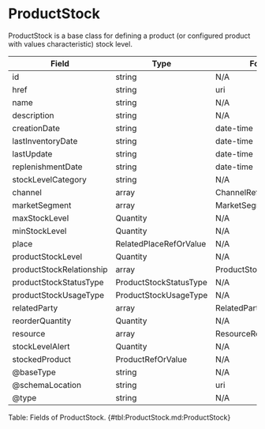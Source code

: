 <!--
    ATTENTION: This file was generated via gradle!
               Do NOT manually edit this file! Any such changes will be overwritten!
-->

# ProductStock

ProductStock is a base class for defining a product (or configured product with values characteristic) stock level.

| Field | Type | Format | Required |
|-------|---|--------|---|
| id | string | N/A | No |
| href | string | uri | No |
| name | string | N/A | No |
| description | string | N/A | No |
| creationDate | string | date-time | No |
| lastInventoryDate | string | date-time | No |
| lastUpdate | string | date-time | No |
| replenishmentDate | string | date-time | No |
| stockLevelCategory | string | N/A | No |
| channel | array | ChannelRef | No |
| marketSegment | array | MarketSegmentRef | No |
| maxStockLevel | Quantity | N/A | No |
| minStockLevel | Quantity | N/A | No |
| place | RelatedPlaceRefOrValue | N/A | No |
| productStockLevel | Quantity | N/A | No |
| productStockRelationship | array | ProductStockRelationship | No |
| productStockStatusType | ProductStockStatusType | N/A | No |
| productStockUsageType | ProductStockUsageType | N/A | No |
| relatedParty | array | RelatedParty | No |
| reorderQuantity | Quantity | N/A | No |
| resource | array | ResourceRef | No |
| stockLevelAlert | Quantity | N/A | No |
| stockedProduct | ProductRefOrValue | N/A | No |
| \@baseType | string | N/A | No |
| \@schemaLocation | string | uri | No |
| \@type | string | N/A | No |

Table: Fields of ProductStock. {#tbl:ProductStock.md:ProductStock}
